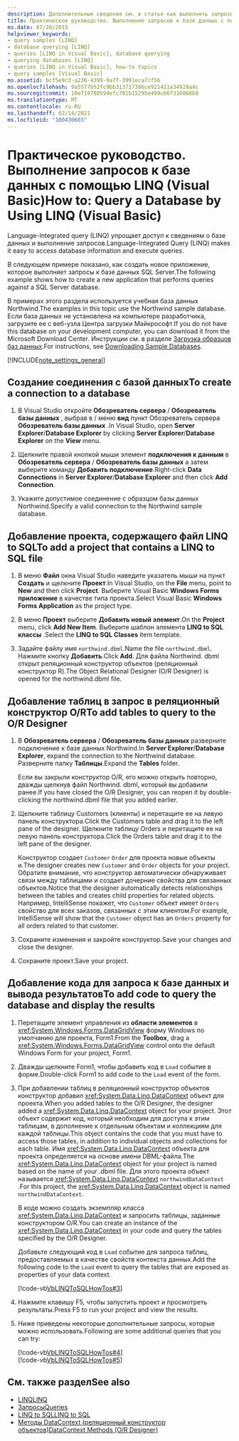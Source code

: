 ```yaml
---
description: Дополнительные сведения см. в статье как выполнять запросы к базе данных с помощью LINQ (Visual Basic).
title: Практическое руководство. Выполнение запросов к базе данных с помощью LINQ
ms.date: 07/20/2015
helpviewer_keywords:
- query samples [LINQ]
- database querying [LINQ]
- queries [LINQ in Visual Basic], database querying
- querying databases [LINQ]
- queries [LINQ in Visual Basic], how-to topics
- query samples [Visual Basic]
ms.assetid: bcf5e9c3-a236-4399-9a7f-3991eca7cf56
ms.openlocfilehash: 9a5577b52fc9bb313717386ce921421a34928a4c
ms.sourcegitcommit: 10e719780594efc781b15295e499c66f316068b8
ms.translationtype: MT
ms.contentlocale: ru-RU
ms.lasthandoff: 02/14/2021
ms.locfileid: "100430603"
---
```

# <a name="how-to-query-a-database-by-using-linq-visual-basic"></a><span data-ttu-id="e35dd-103">Практическое руководство. Выполнение запросов к базе данных с помощью LINQ (Visual Basic)</span><span class="sxs-lookup"><span data-stu-id="e35dd-103">How to: Query a Database by Using LINQ (Visual Basic)</span></span>

<span data-ttu-id="e35dd-104">Language-Integrated query (LINQ) упрощает доступ к сведениям о базе данных и выполнение запросов.</span><span class="sxs-lookup"><span data-stu-id="e35dd-104">Language-Integrated Query (LINQ) makes it easy to access database information and execute queries.</span></span>  
  
 <span data-ttu-id="e35dd-105">В следующем примере показано, как создать новое приложение, которое выполняет запросы к базе данных SQL Server.</span><span class="sxs-lookup"><span data-stu-id="e35dd-105">The following example shows how to create a new application that performs queries against a SQL Server database.</span></span>  
  
 <span data-ttu-id="e35dd-106">В примерах этого раздела используется учебная база данных Northwind.</span><span class="sxs-lookup"><span data-stu-id="e35dd-106">The examples in this topic use the Northwind sample database.</span></span> <span data-ttu-id="e35dd-107">Если база данных не установлена на компьютере разработчика, загрузите ее с веб-узла Центра загрузки Майкрософт.</span><span class="sxs-lookup"><span data-stu-id="e35dd-107">If you do not have this database on your development computer, you can download it from the Microsoft Download Center.</span></span> <span data-ttu-id="e35dd-108">Инструкции см. в разделе [Загрузка образцов баз данных](../../../../framework/data/adonet/sql/linq/downloading-sample-databases.md).</span><span class="sxs-lookup"><span data-stu-id="e35dd-108">For instructions, see [Downloading Sample Databases](../../../../framework/data/adonet/sql/linq/downloading-sample-databases.md).</span></span>  
  
[!INCLUDE[note_settings_general](~/includes/note-settings-general-md.md)]  
  
## <a name="to-create-a-connection-to-a-database"></a><span data-ttu-id="e35dd-109">Создание соединения с базой данных</span><span class="sxs-lookup"><span data-stu-id="e35dd-109">To create a connection to a database</span></span>  
  
1. <span data-ttu-id="e35dd-110">В Visual Studio откройте **Обозреватель сервера** / **Обозреватель базы данных** , выбрав в  / меню **вид** пункт Обозреватель сервера **Обозреватель базы данных** .</span><span class="sxs-lookup"><span data-stu-id="e35dd-110">In Visual Studio, open **Server Explorer**/**Database Explorer** by clicking **Server Explorer**/**Database Explorer** on the **View** menu.</span></span>  
  
2. <span data-ttu-id="e35dd-111">Щелкните правой кнопкой мыши элемент **подключения к данным** в **Обозреватель сервера** / **Обозреватель базы данных** а затем выберите команду **Добавить подключение**.</span><span class="sxs-lookup"><span data-stu-id="e35dd-111">Right-click **Data Connections** in **Server Explorer**/**Database Explorer** and then click **Add Connection**.</span></span>  
  
3. <span data-ttu-id="e35dd-112">Укажите допустимое соединение с образцом базы данных Northwind.</span><span class="sxs-lookup"><span data-stu-id="e35dd-112">Specify a valid connection to the Northwind sample database.</span></span>  
  
## <a name="to-add-a-project-that-contains-a-linq-to-sql-file"></a><span data-ttu-id="e35dd-113">Добавление проекта, содержащего файл LINQ to SQL</span><span class="sxs-lookup"><span data-stu-id="e35dd-113">To add a project that contains a LINQ to SQL file</span></span>  
  
1. <span data-ttu-id="e35dd-114">В меню **Файл** окна Visual Studio наведите указатель мыши на пункт **Создать** и щелкните **Проект**.</span><span class="sxs-lookup"><span data-stu-id="e35dd-114">In Visual Studio, on the **File** menu, point to **New** and then click **Project**.</span></span> <span data-ttu-id="e35dd-115">Выберите Visual Basic **Windows Forms приложение** в качестве типа проекта.</span><span class="sxs-lookup"><span data-stu-id="e35dd-115">Select Visual Basic **Windows Forms Application** as the project type.</span></span>  
  
2. <span data-ttu-id="e35dd-116">В меню **Проект** выберите **Добавить новый элемент**.</span><span class="sxs-lookup"><span data-stu-id="e35dd-116">On the **Project** menu, click **Add New Item**.</span></span> <span data-ttu-id="e35dd-117">Выберите шаблон элемента **LINQ to SQL классы** .</span><span class="sxs-lookup"><span data-stu-id="e35dd-117">Select the **LINQ to SQL Classes** item template.</span></span>  
  
3. <span data-ttu-id="e35dd-118">Задайте файлу имя `northwind.dbml`.</span><span class="sxs-lookup"><span data-stu-id="e35dd-118">Name the file `northwind.dbml`.</span></span> <span data-ttu-id="e35dd-119">Нажмите кнопку **Добавить**.</span><span class="sxs-lookup"><span data-stu-id="e35dd-119">Click **Add**.</span></span> <span data-ttu-id="e35dd-120">Для файла Northwind. dbml открыт реляционный конструктор объектов (реляционный конструктор R).</span><span class="sxs-lookup"><span data-stu-id="e35dd-120">The Object Relational Designer (O/R Designer) is opened for the northwind.dbml file.</span></span>  
  
## <a name="to-add-tables-to-query-to-the-or-designer"></a><span data-ttu-id="e35dd-121">Добавление таблиц в запрос в реляционный конструктор O/R</span><span class="sxs-lookup"><span data-stu-id="e35dd-121">To add tables to query to the O/R Designer</span></span>  
  
1. <span data-ttu-id="e35dd-122">В **Обозреватель сервера** / **Обозреватель базы данных** разверните подключение к базе данных Northwind.</span><span class="sxs-lookup"><span data-stu-id="e35dd-122">In **Server Explorer**/**Database Explorer**, expand the connection to the Northwind database.</span></span> <span data-ttu-id="e35dd-123">Разверните папку **Таблицы**.</span><span class="sxs-lookup"><span data-stu-id="e35dd-123">Expand the **Tables** folder.</span></span>  
  
     <span data-ttu-id="e35dd-124">Если вы закрыли конструктор O/R, его можно открыть повторно, дважды щелкнув файл Northwind. dbml, который вы добавили ранее.</span><span class="sxs-lookup"><span data-stu-id="e35dd-124">If you have closed the O/R Designer, you can reopen it by double-clicking the northwind.dbml file that you added earlier.</span></span>  
  
2. <span data-ttu-id="e35dd-125">Щелкните таблицу Customers (клиенты) и перетащите ее на левую панель конструктора.</span><span class="sxs-lookup"><span data-stu-id="e35dd-125">Click the Customers table and drag it to the left pane of the designer.</span></span> <span data-ttu-id="e35dd-126">Щелкните таблицу Orders и перетащите ее на левую панель конструктора.</span><span class="sxs-lookup"><span data-stu-id="e35dd-126">Click the Orders table and drag it to the left pane of the designer.</span></span>  
  
     <span data-ttu-id="e35dd-127">Конструктор создает `Customer` `Order` для проекта новые объекты и.</span><span class="sxs-lookup"><span data-stu-id="e35dd-127">The designer creates new `Customer` and `Order` objects for your project.</span></span> <span data-ttu-id="e35dd-128">Обратите внимание, что конструктор автоматически обнаруживает связи между таблицами и создает дочерние свойства для связанных объектов.</span><span class="sxs-lookup"><span data-stu-id="e35dd-128">Notice that the designer automatically detects relationships between the tables and creates child properties for related objects.</span></span> <span data-ttu-id="e35dd-129">Например, IntelliSense покажет, что `Customer` объект имеет `Orders` свойство для всех заказов, связанных с этим клиентом.</span><span class="sxs-lookup"><span data-stu-id="e35dd-129">For example, IntelliSense will show that the `Customer` object has an `Orders` property for all orders related to that customer.</span></span>  
  
3. <span data-ttu-id="e35dd-130">Сохраните изменения и закройте конструктор.</span><span class="sxs-lookup"><span data-stu-id="e35dd-130">Save your changes and close the designer.</span></span>  
  
4. <span data-ttu-id="e35dd-131">Сохраните проект.</span><span class="sxs-lookup"><span data-stu-id="e35dd-131">Save your project.</span></span>  
  
## <a name="to-add-code-to-query-the-database-and-display-the-results"></a><span data-ttu-id="e35dd-132">Добавление кода для запроса к базе данных и вывода результатов</span><span class="sxs-lookup"><span data-stu-id="e35dd-132">To add code to query the database and display the results</span></span>  
  
1. <span data-ttu-id="e35dd-133">Перетащите элемент управления из **области элементов** в <xref:System.Windows.Forms.DataGridView> форму Windows по умолчанию для проекта, Form1.</span><span class="sxs-lookup"><span data-stu-id="e35dd-133">From the **Toolbox**, drag a <xref:System.Windows.Forms.DataGridView> control onto the default Windows Form for your project, Form1.</span></span>  
  
2. <span data-ttu-id="e35dd-134">Дважды щелкните Form1, чтобы добавить код в `Load` событие в форме.</span><span class="sxs-lookup"><span data-stu-id="e35dd-134">Double-click Form1 to add code to the `Load` event of the form.</span></span>  
  
3. <span data-ttu-id="e35dd-135">При добавлении таблиц в реляционный конструктор объектов конструктор добавил <xref:System.Data.Linq.DataContext> объект для проекта.</span><span class="sxs-lookup"><span data-stu-id="e35dd-135">When you added tables to the O/R Designer, the designer added a <xref:System.Data.Linq.DataContext> object for your project.</span></span> <span data-ttu-id="e35dd-136">Этот объект содержит код, который необходим для доступа к этим таблицам, в дополнение к отдельным объектам и коллекциям для каждой таблицы.</span><span class="sxs-lookup"><span data-stu-id="e35dd-136">This object contains the code that you must have to access those tables, in addition to individual objects and collections for each table.</span></span> <span data-ttu-id="e35dd-137">Имя <xref:System.Data.Linq.DataContext> объекта для проекта определяется на основе имени DBML-файла.</span><span class="sxs-lookup"><span data-stu-id="e35dd-137">The <xref:System.Data.Linq.DataContext> object for your project is named based on the name of your .dbml file.</span></span> <span data-ttu-id="e35dd-138">Для этого проекта объект называется <xref:System.Data.Linq.DataContext> `northwindDataContext` .</span><span class="sxs-lookup"><span data-stu-id="e35dd-138">For this project, the <xref:System.Data.Linq.DataContext> object is named `northwindDataContext`.</span></span>  
  
     <span data-ttu-id="e35dd-139">В коде можно создать экземпляр класса <xref:System.Data.Linq.DataContext> и запросить таблицы, заданные конструктором O/R.</span><span class="sxs-lookup"><span data-stu-id="e35dd-139">You can create an instance of the <xref:System.Data.Linq.DataContext> in your code and query the tables specified by the O/R Designer.</span></span>  
  
     <span data-ttu-id="e35dd-140">Добавьте следующий код в `Load` событие для запроса таблиц, предоставляемых в качестве свойств контекста данных.</span><span class="sxs-lookup"><span data-stu-id="e35dd-140">Add the following code to the `Load` event to query the tables that are exposed as properties of your data context.</span></span>  
  
     [!code-vb[VbLINQToSQLHowTos#3](~/samples/snippets/visualbasic/VS_Snippets_VBCSharp/VbLINQtoSQLHowTos/VB/Form2.vb#3)]  
  
4. <span data-ttu-id="e35dd-141">Нажмите клавишу F5, чтобы запустить проект и просмотреть результаты.</span><span class="sxs-lookup"><span data-stu-id="e35dd-141">Press F5 to run your project and view the results.</span></span>  
  
5. <span data-ttu-id="e35dd-142">Ниже приведены некоторые дополнительные запросы, которые можно использовать.</span><span class="sxs-lookup"><span data-stu-id="e35dd-142">Following are some additional queries that you can try:</span></span>  
  
     [!code-vb[VbLINQToSQLHowTos#4](~/samples/snippets/visualbasic/VS_Snippets_VBCSharp/VbLINQtoSQLHowTos/VB/Form2.vb#4)]  
    [!code-vb[VbLINQToSQLHowTos#5](~/samples/snippets/visualbasic/VS_Snippets_VBCSharp/VbLINQtoSQLHowTos/VB/Form2.vb#5)]  
  
## <a name="see-also"></a><span data-ttu-id="e35dd-143">См. также раздел</span><span class="sxs-lookup"><span data-stu-id="e35dd-143">See also</span></span>

- [<span data-ttu-id="e35dd-144">LINQ</span><span class="sxs-lookup"><span data-stu-id="e35dd-144">LINQ</span></span>](index.md)
- [<span data-ttu-id="e35dd-145">Запросы</span><span class="sxs-lookup"><span data-stu-id="e35dd-145">Queries</span></span>](../../../language-reference/queries/index.md)
- [<span data-ttu-id="e35dd-146">LINQ to SQL</span><span class="sxs-lookup"><span data-stu-id="e35dd-146">LINQ to SQL</span></span>](../../../../framework/data/adonet/sql/linq/index.md)
- [<span data-ttu-id="e35dd-147">Методы DataContext (реляционный конструктор объектов)</span><span class="sxs-lookup"><span data-stu-id="e35dd-147">DataContext Methods (O/R Designer)</span></span>](/visualstudio/data-tools/datacontext-methods-o-r-designer)
